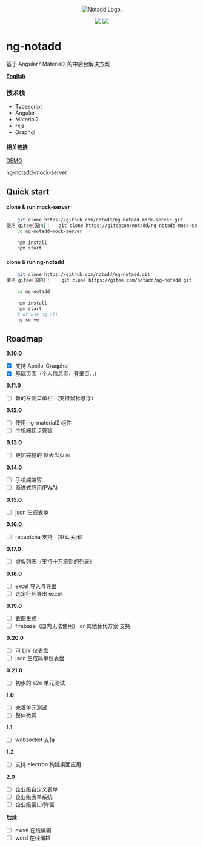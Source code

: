
<p align="center"><img src="https://www.notadd.com/src/notado_logo420x96.svg" alt="Notadd Logo."></p>
<p align="center">
<a href="https://jq.qq.com/?_wv=1027&k=5qVzRh4" title="Notadd 官方技术交流群"><img src="https://img.shields.io/badge/QQ%20Group-321735506-6782d6.svg?style=flat-square"></a>
<a href="https://travis-ci.org/notadd/ng-notadd" title="Build Status"><img src="https://img.shields.io/travis/notadd/ng-notadd/master.svg?style=flat-square"></a>
</p>


# ng-notadd

基于 Angular7  Material2  的中后台解决方案

**[English](README.md)**

### 技术栈

- Typescript
- Angular
- Material2
- rxjs
- Graphql

#### 相关链接

[DEMO](https://ng-notadd.notadd.net/)

[ng-notadd-mock-server](https://github.com/notadd/ng-notadd-mock-server)

## Quick start

#### clone & run mock-server
```bash
    git clone https://github.com/notadd/ng-notadd-mock-server.git
使用 gitee(国内)：   git clone https://giteecom/notadd/ng-notadd-mock-server.git
    cd ng-notadd-mock-server
    
    npm install
    npm start
```

#### clone & run ng-notadd
```bash
    git clone https://github.com/notadd/ng-notadd.git
使用 gitee(国内)：    git clone https://gitee.com/notadd/ng-notadd.git
     
    cd ng-notadd
     
    npm install
    npm start
    # or use ng cli
    ng serve
```

## Roadmap

**0.10.0**
- [x] 支持 Apollo-Graqphql
- [x] 基础页面（个人信息页，登录页...）

**0.11.0**
- [ ] 新的左侧菜单栏 （支持鼠标悬浮）

**0.12.0**
- [ ] 使用 ng-material2 组件
- [ ] 手机端初步兼容 

**0.13.0**
- [ ] 更加完整的 仪表盘页面

**0.14.0**
- [ ] 手机端兼容
- [ ] 渐进式应用(PWA)

**0.15.0**
- [ ] json 生成表单

**0.16.0**
- [ ] recaptcha 支持 （默认关闭）

**0.17.0** 
- [ ] 虚拟列表（支持十万级别的列表）

**0.18.0**
- [ ] excel 导入与导出
- [ ] 选定行列导出 excel

**0.19.0**
- [ ] 截图生成
- [ ] firebase（国内无法使用） or 其他替代方案 支持

**0.20.0**
- [ ] 可 DIY 仪表盘
- [ ] json 生成简单仪表盘

**0.21.0**
- [ ] 初步的 e2e 单元测试

**1.0**
- [ ] 完善单元测试
- [ ] 整体微调

**1.1**
- [ ] websocket 支持

**1.2**
- [ ] 支持 electron 构建桌面应用

**2.0**
- [ ] 企业级自定义表单
- [ ] 企业级表单系统
- [ ] 企业级窗口/弹窗

**后续**

- [ ] excel 在线编辑
- [ ] word 在线编辑
